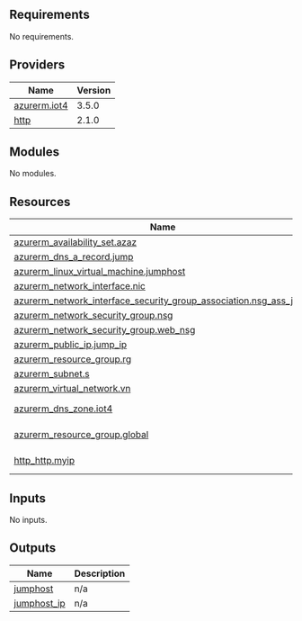 ## Requirements

No requirements.

## Providers

| Name | Version |
|------|---------|
| <a name="provider_azurerm.iot4"></a> [azurerm.iot4](#provider\_azurerm.iot4) | 3.5.0 |
| <a name="provider_http"></a> [http](#provider\_http) | 2.1.0 |

## Modules

No modules.

## Resources

| Name | Type |
|------|------|
| [azurerm_availability_set.azaz](https://registry.terraform.io/providers/hashicorp/azurerm/latest/docs/resources/availability_set) | resource |
| [azurerm_dns_a_record.jump](https://registry.terraform.io/providers/hashicorp/azurerm/latest/docs/resources/dns_a_record) | resource |
| [azurerm_linux_virtual_machine.jumphost](https://registry.terraform.io/providers/hashicorp/azurerm/latest/docs/resources/linux_virtual_machine) | resource |
| [azurerm_network_interface.nic](https://registry.terraform.io/providers/hashicorp/azurerm/latest/docs/resources/network_interface) | resource |
| [azurerm_network_interface_security_group_association.nsg_ass_jump](https://registry.terraform.io/providers/hashicorp/azurerm/latest/docs/resources/network_interface_security_group_association) | resource |
| [azurerm_network_security_group.nsg](https://registry.terraform.io/providers/hashicorp/azurerm/latest/docs/resources/network_security_group) | resource |
| [azurerm_network_security_group.web_nsg](https://registry.terraform.io/providers/hashicorp/azurerm/latest/docs/resources/network_security_group) | resource |
| [azurerm_public_ip.jump_ip](https://registry.terraform.io/providers/hashicorp/azurerm/latest/docs/resources/public_ip) | resource |
| [azurerm_resource_group.rg](https://registry.terraform.io/providers/hashicorp/azurerm/latest/docs/resources/resource_group) | resource |
| [azurerm_subnet.s](https://registry.terraform.io/providers/hashicorp/azurerm/latest/docs/resources/subnet) | resource |
| [azurerm_virtual_network.vn](https://registry.terraform.io/providers/hashicorp/azurerm/latest/docs/resources/virtual_network) | resource |
| [azurerm_dns_zone.iot4](https://registry.terraform.io/providers/hashicorp/azurerm/latest/docs/data-sources/dns_zone) | data source |
| [azurerm_resource_group.global](https://registry.terraform.io/providers/hashicorp/azurerm/latest/docs/data-sources/resource_group) | data source |
| [http_http.myip](https://registry.terraform.io/providers/hashicorp/http/latest/docs/data-sources/http) | data source |

## Inputs

No inputs.

## Outputs

| Name | Description |
|------|-------------|
| <a name="output_jumphost"></a> [jumphost](#output\_jumphost) | n/a |
| <a name="output_jumphost_ip"></a> [jumphost\_ip](#output\_jumphost\_ip) | n/a |
